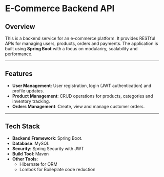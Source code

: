 # E-Commerce Backend API

## Overview
This is a backend service for an e-commerce platform. It provides RESTful APIs for managing users, products, orders and payments. The application is built using **Spring Boot** with a focus on modulariry, scalability and performance.

---

## Features
- **User Management**: User registration, login (JWT authentication) and profile updates.
- **Product Management**: CRUD operations for products, categories and inventory tracking.
- **Orders Management**: Create, view and manage customer orders.

---

## Tech Stack
- **Backend Framework**: Spring Boot.
- **Database**: MySQL
- **Security**: Spring Security with JWT
- **Build Tool**: Maven
- **Other Tools**:
    - Hibernate for ORM
    - Lombok for Boileplate code reduction
  
